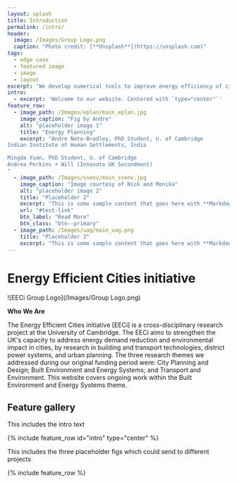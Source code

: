 ```yaml
---
layout: splash
title: Introduction
permalink: /intro/
header:
  image: /Images/Group Logo.png
  caption: "Photo credit: [**Unsplash**](https://unsplash.com)"
tags:
  - edge case
  - featured image
  - image
  - layout
excerpt: 'We develop numerical tools to improve energy efficiency of cities'
intro: 
  - excerpt: 'Welcome to our website. Centered with `type="center"`'
feature_row:
  - image_path: /Images/eplan/main_eplan.jpg
    image_caption: "Fig by Andre"
    alt: "placeholder image 1"
    title: "Energy Planning"
    excerpt: "Andre Neto-Bradley, PhD Student, U. of Cambridge
Indian Institute of Human Settlements, India

Mingda Yuan, PhD Student, U. of Cambridge
Andrea Perkins + Will (Innovate UK Secondment)
"
  - image_path: /Images/ssenv/main_ssenv.jpg
    image_caption: "Image courtesy of Nick and Monika"
    alt: "placeholder image 2"
    title: "Placeholder 2"
    excerpt: "This is some sample content that goes here with **Markdown** formatting."
    url: "#test-link"
    btn_label: "Read More"
    btn_class: "btn--primary"
  - image_path: /Images/uag/main_uag.png
    title: "Placeholder 3"
    excerpt: "This is some sample content that goes here with **Markdown** formatting."
---
```


# Energy Efficient Cities initiative

![EECi Group Logo](/Images/Group Logo.png)

**Who We Are**

The Energy Efficient Cities initiative [EECi] is a cross-disciplinary research project at the University of Cambridge. The EECi aims to strengthen the UK's capacity to address energy demand reduction and environmental impact in cities, by research in building and transport technologies, district power systems, and urban planning. The three research themes we addressed during our original funding period were: City Planning and Design; Built Environment and Energy Systems; and Transport and Environment. This website covers ongoing work within the Built Environment and Energy Systems theme.


## Feature gallery

This includes the intro text

{% include feature_row id="intro" type="center" %}

This includes the three placeholder figs which could send to different projects

{% include feature_row %}


